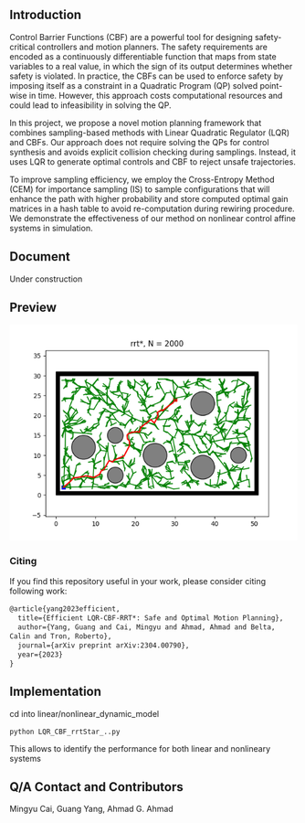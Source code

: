## Introduction

Control Barrier Functions (CBF) are a powerful tool for designing safety-critical controllers and motion planners. The safety requirements are encoded as a continuously differentiable function that maps from state variables to a real value, in which the sign of its output determines whether safety is violated. In practice, the CBFs can be used to enforce safety by imposing itself as a constraint in a Quadratic Program (QP) solved point-wise in time. However, this approach costs computational resources and could lead to infeasibility in solving the QP. 

In this project, we propose a novel motion planning framework that combines sampling-based methods with Linear Quadratic Regulator (LQR) and CBFs. Our approach does not require solving the QPs for control synthesis and avoids explicit collision checking during samplings. Instead, it uses LQR to generate optimal controls and CBF to reject unsafe trajectories. 

To improve sampling efficiency, we employ the Cross-Entropy Method (CEM) for importance sampling (IS) to sample configurations that will enhance the path with higher probability and store computed optimal gain matrices in a hash table to avoid re-computation during rewiring procedure. We demonstrate the effectiveness of our method on nonlinear control affine systems in simulation.

## Document

Under construction

## Preview
<img src="/figures/LQR-CBF_result.PNG?raw=true" width="800"/>

### Citing

If you find this repository useful in your work, please consider citing following work:

```
@article{yang2023efficient,
  title={Efficient LQR-CBF-RRT*: Safe and Optimal Motion Planning},
  author={Yang, Guang and Cai, Mingyu and Ahmad, Ahmad and Belta, Calin and Tron, Roberto},
  journal={arXiv preprint arXiv:2304.00790},
  year={2023}
}
```

## Implementation

cd into linear/nonlinear_dynamic_model
```
python LQR_CBF_rrtStar_..py
```
This allows to identify the performance for both linear and nonlineary systems


## Q/A Contact and Contributors

Mingyu Cai, Guang Yang, Ahmad G. Ahmad